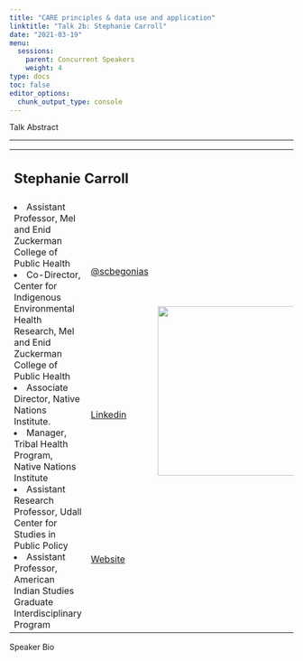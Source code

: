 ```yaml
---
title: "CARE principles & data use and application"
linktitle: "Talk 2b: Stephanie Carroll"
date: "2021-03-19"
menu:
  sessions:
    parent: Concurrent Speakers
    weight: 4
type: docs
toc: false
editor_options:
  chunk_output_type: console
---
```


Talk Abstract


<hr style="width: 100%; text-align: center; margin-left: 0;" />


<TABLE class="bio-table">
<TR>
<TD COLSPAN="2"><h2>Stephanie Carroll</h2></TD>
<TD ROWSPAN="4"><img style="float: left;" src="https://widstucson.org/media/wids-logo.png" width="300" /></TD>
</TR>
<TR>
<TD ROWSPAN="3"><li> Assistant Professor, Mel and Enid Zuckerman College of Public Health </li>
<li>Co-Director, Center for Indigenous Environmental Health Research, Mel and Enid Zuckerman College of Public Health</li>
<li>Associate Director, Native Nations Institute.</li>
<li>Manager, Tribal Health Program, Native Nations Institute</li>
<li>Assistant Research Professor, Udall Center for Studies in Public Policy</li>
<li>Assistant Professor, American Indian Studies Graduate Interdisciplinary Program</li>
</TD>

<TD><i class="fab fa-twitter"></i> <a href="https://twitter.com/scbegonias" target="_blank" rel="noopener">@scbegonias</a>
</TD>
</TR>
<TR>
<TD><i class="fab fa-linkedin"></i> <a href="https://www.linkedin.com/in/stephaniecarrollrainie/" target="_blank" rel="noopener">Linkedin</a>
</TD>
</TR>
<TR>
<TD><i class="fa fa-link"></i> <a href="https://publichealth.arizona.edu/directory/stephanie-russo-carroll" target="_blank" rel="noopener">Website</a>
</TD>
</TR>
</TABLE>

Speaker Bio